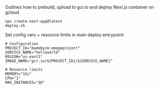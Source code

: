Outlines how to prebuild, upload to gcr.io and deploy Next.js container on gcloud

```
npx create-next-app@latest
deploy.sh
```

Set config vars + resource limits in main deploy entrypoint:
```
# Configuration
PROJECT_ID="madebycm-omegaproject"
SERVICE_NAME="helloworld"
REGION="us-east1"
IMAGE_NAME="gcr.io/${PROJECT_ID}/${SERVICE_NAME}"

# Resource limits
MEMORY="1Gi"
CPU="1"
MAX_INSTANCES="10"
```

